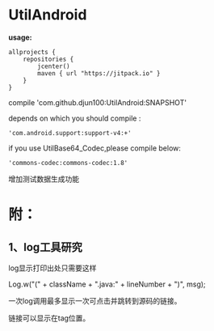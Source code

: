 # UtilAndroid
**usage:**

    allprojects {
    	repositories {
    		jcenter()
    		maven { url "https://jitpack.io" }
    	}
    }


compile 'com.github.djun100:UtilAndroid:SNAPSHOT'

depends on which you should compile :

    'com.android.support:support-v4:+'

if you use UtilBase64_Codec,please compile below:

    'commons-codec:commons-codec:1.8'

增加测试数据生成功能
# 附：
## 1、log工具研究

log显示打印出处只需要这样

Log.w("(" + className + ".java:" + lineNumber + ")", msg);

一次log调用最多显示一次可点击并跳转到源码的链接。

链接可以显示在tag位置。